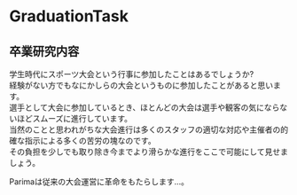 # GraduationTask

## 卒業研究内容

学生時代にスポーツ大会という行事に参加したことはあるでしょうか?  
経験がない方でもなにかしらの大会というものに参加したことがあると思います。  
選手として大会に参加しているとき、ほとんどの大会は選手や観客の気にならないほどスムーズに進行しています。  
当然のことと思われがちな大会進行は多くのスタッフの適切な対応や主催者の的確な指示による多くの苦労の塊なのです。  
その負担を少しでも取り除き今までより滑らかな進行をここで可能にして見せましょう。  

Parimaは従来の大会運営に革命をもたらします...。
